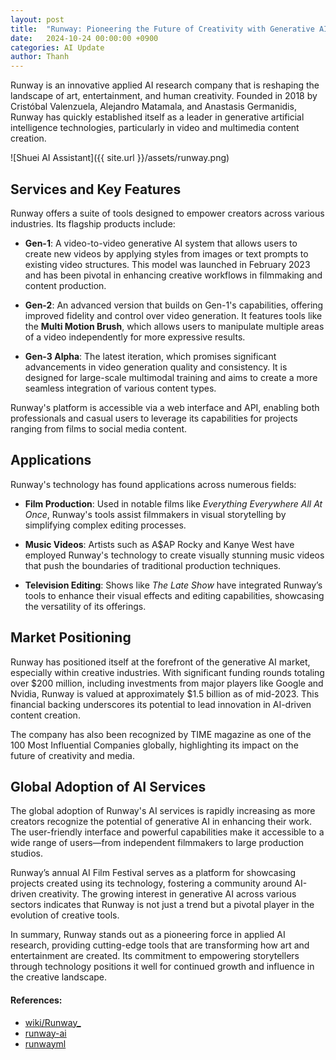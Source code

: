 ```yaml
---
layout: post
title:  "Runway: Pioneering the Future of Creativity with Generative AI"
date:   2024-10-24 00:00:00 +0900
categories: AI Update
author: Thanh
---
```


Runway is an innovative applied AI research company that is reshaping the landscape of art, entertainment, and human creativity. Founded in 2018 by Cristóbal Valenzuela, Alejandro Matamala, and Anastasis Germanidis, Runway has quickly established itself as a leader in generative artificial intelligence technologies, particularly in video and multimedia content creation.

![Shuei AI Assistant]({{ site.url }}/assets/runway.png)


## Services and Key Features

Runway offers a suite of tools designed to empower creators across various industries. Its flagship products include:

- **Gen-1**: A video-to-video generative AI system that allows users to create new videos by applying styles from images or text prompts to existing video structures. This model was launched in February 2023 and has been pivotal in enhancing creative workflows in filmmaking and content production.

- **Gen-2**: An advanced version that builds on Gen-1's capabilities, offering improved fidelity and control over video generation. It features tools like the **Multi Motion Brush**, which allows users to manipulate multiple areas of a video independently for more expressive results.

- **Gen-3 Alpha**: The latest iteration, which promises significant advancements in video generation quality and consistency. It is designed for large-scale multimodal training and aims to create a more seamless integration of various content types.

Runway's platform is accessible via a web interface and API, enabling both professionals and casual users to leverage its capabilities for projects ranging from films to social media content.

## Applications

Runway's technology has found applications across numerous fields:

- **Film Production**: Used in notable films like *Everything Everywhere All At Once*, Runway's tools assist filmmakers in visual storytelling by simplifying complex editing processes.

- **Music Videos**: Artists such as A$AP Rocky and Kanye West have employed Runway's technology to create visually stunning music videos that push the boundaries of traditional production techniques.

- **Television Editing**: Shows like *The Late Show* have integrated Runway’s tools to enhance their visual effects and editing capabilities, showcasing the versatility of its offerings.

## Market Positioning

Runway has positioned itself at the forefront of the generative AI market, especially within creative industries. With significant funding rounds totaling over $200 million, including investments from major players like Google and Nvidia, Runway is valued at approximately $1.5 billion as of mid-2023. This financial backing underscores its potential to lead innovation in AI-driven content creation.

The company has also been recognized by TIME magazine as one of the 100 Most Influential Companies globally, highlighting its impact on the future of creativity and media.

## Global Adoption of AI Services

The global adoption of Runway's AI services is rapidly increasing as more creators recognize the potential of generative AI in enhancing their work. The user-friendly interface and powerful capabilities make it accessible to a wide range of users—from independent filmmakers to large production studios. 

Runway’s annual AI Film Festival serves as a platform for showcasing projects created using its technology, fostering a community around AI-driven creativity. The growing interest in generative AI across various sectors indicates that Runway is not just a trend but a pivotal player in the evolution of creative tools.

In summary, Runway stands out as a pioneering force in applied AI research, providing cutting-edge tools that are transforming how art and entertainment are created. Its commitment to empowering storytellers through technology positions it well for continued growth and influence in the creative landscape.


#### References:
- [wiki/Runway_](https://en.wikipedia.org/wiki/Runway_(company))
- [runway-ai](https://runway-ai.ai)
- [runwayml](https://runwayml.com)
